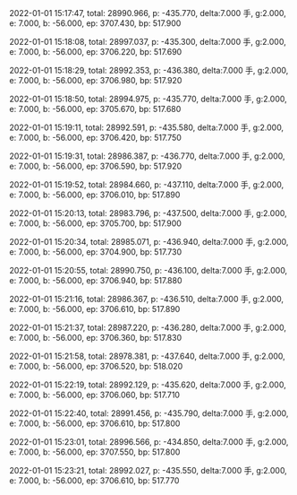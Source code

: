 2022-01-01 15:17:47, total: 28990.966, p: -435.770, delta:7.000 手, g:2.000, e: 7.000, b: -56.000, ep: 3707.430, bp: 517.900

2022-01-01 15:18:08, total: 28997.037, p: -435.300, delta:7.000 手, g:2.000, e: 7.000, b: -56.000, ep: 3706.220, bp: 517.690

2022-01-01 15:18:29, total: 28992.353, p: -436.380, delta:7.000 手, g:2.000, e: 7.000, b: -56.000, ep: 3706.980, bp: 517.920

2022-01-01 15:18:50, total: 28994.975, p: -435.770, delta:7.000 手, g:2.000, e: 7.000, b: -56.000, ep: 3705.670, bp: 517.680

2022-01-01 15:19:11, total: 28992.591, p: -435.580, delta:7.000 手, g:2.000, e: 7.000, b: -56.000, ep: 3706.420, bp: 517.750

2022-01-01 15:19:31, total: 28986.387, p: -436.770, delta:7.000 手, g:2.000, e: 7.000, b: -56.000, ep: 3706.590, bp: 517.920

2022-01-01 15:19:52, total: 28984.660, p: -437.110, delta:7.000 手, g:2.000, e: 7.000, b: -56.000, ep: 3706.010, bp: 517.890

2022-01-01 15:20:13, total: 28983.796, p: -437.500, delta:7.000 手, g:2.000, e: 7.000, b: -56.000, ep: 3705.700, bp: 517.900

2022-01-01 15:20:34, total: 28985.071, p: -436.940, delta:7.000 手, g:2.000, e: 7.000, b: -56.000, ep: 3704.900, bp: 517.730

2022-01-01 15:20:55, total: 28990.750, p: -436.100, delta:7.000 手, g:2.000, e: 7.000, b: -56.000, ep: 3706.940, bp: 517.880

2022-01-01 15:21:16, total: 28986.367, p: -436.510, delta:7.000 手, g:2.000, e: 7.000, b: -56.000, ep: 3706.610, bp: 517.890

2022-01-01 15:21:37, total: 28987.220, p: -436.280, delta:7.000 手, g:2.000, e: 7.000, b: -56.000, ep: 3706.360, bp: 517.830

2022-01-01 15:21:58, total: 28978.381, p: -437.640, delta:7.000 手, g:2.000, e: 7.000, b: -56.000, ep: 3706.520, bp: 518.020

2022-01-01 15:22:19, total: 28992.129, p: -435.620, delta:7.000 手, g:2.000, e: 7.000, b: -56.000, ep: 3706.060, bp: 517.710

2022-01-01 15:22:40, total: 28991.456, p: -435.790, delta:7.000 手, g:2.000, e: 7.000, b: -56.000, ep: 3706.610, bp: 517.800

2022-01-01 15:23:01, total: 28996.566, p: -434.850, delta:7.000 手, g:2.000, e: 7.000, b: -56.000, ep: 3707.550, bp: 517.800

2022-01-01 15:23:21, total: 28992.027, p: -435.550, delta:7.000 手, g:2.000, e: 7.000, b: -56.000, ep: 3706.610, bp: 517.770